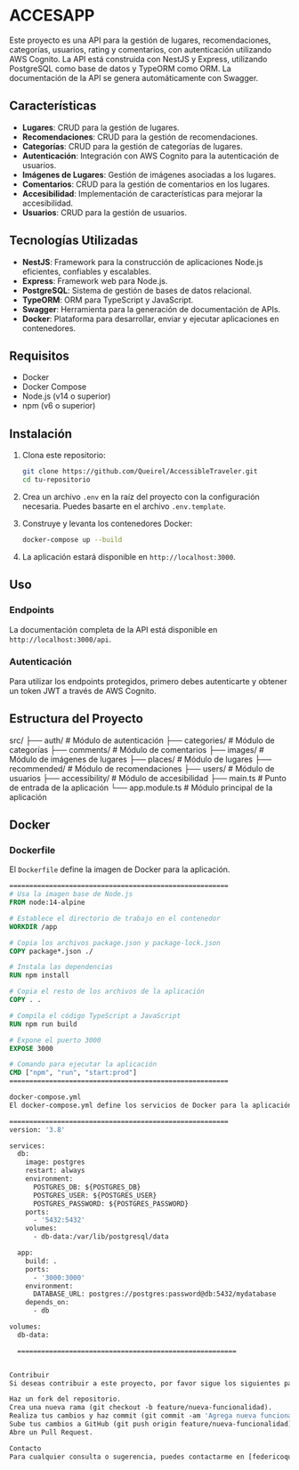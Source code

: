 # ACCESAPP

Este proyecto es una API para la gestión de lugares, recomendaciones, categorías, usuarios, rating y comentarios, con autenticación utilizando AWS Cognito. La API está construida con NestJS y Express, utilizando PostgreSQL como base de datos y TypeORM como ORM. La documentación de la API se genera automáticamente con Swagger.

## Características

- **Lugares**: CRUD para la gestión de lugares.
- **Recomendaciones**: CRUD para la gestión de recomendaciones.
- **Categorías**: CRUD para la gestión de categorías de lugares.
- **Autenticación**: Integración con AWS Cognito para la autenticación de usuarios.
- **Imágenes de Lugares**: Gestión de imágenes asociadas a los lugares.
- **Comentarios**: CRUD para la gestión de comentarios en los lugares.
- **Accesibilidad**: Implementación de características para mejorar la accesibilidad.
- **Usuarios**: CRUD para la gestión de usuarios.

## Tecnologías Utilizadas

- **NestJS**: Framework para la construcción de aplicaciones Node.js eficientes, confiables y escalables.
- **Express**: Framework web para Node.js.
- **PostgreSQL**: Sistema de gestión de bases de datos relacional.
- **TypeORM**: ORM para TypeScript y JavaScript.
- **Swagger**: Herramienta para la generación de documentación de APIs.
- **Docker**: Plataforma para desarrollar, enviar y ejecutar aplicaciones en contenedores.

## Requisitos

- Docker
- Docker Compose
- Node.js (v14 o superior)
- npm (v6 o superior)

## Instalación

1. Clona este repositorio:
    ```sh
    git clone https://github.com/Queirel/AccessibleTraveler.git
    cd tu-repositorio
    ```

2. Crea un archivo `.env` en la raíz del proyecto con la configuración necesaria. Puedes basarte en el archivo `.env.template`.

3. Construye y levanta los contenedores Docker:
    ```sh
    docker-compose up --build
    ```

4. La aplicación estará disponible en `http://localhost:3000`.

## Uso

### Endpoints

La documentación completa de la API está disponible en `http://localhost:3000/api`.

### Autenticación

Para utilizar los endpoints protegidos, primero debes autenticarte y obtener un token JWT a través de AWS Cognito.

## Estructura del Proyecto

src/
├── auth/ # Módulo de autenticación
├── categories/ # Módulo de categorías
├── comments/ # Módulo de comentarios
├── images/ # Módulo de imágenes de lugares
├── places/ # Módulo de lugares
├── recommended/ # Módulo de recomendaciones
├── users/ # Módulo de usuarios
├── accessibility/ # Módulo de accesibilidad
├── main.ts # Punto de entrada de la aplicación
└── app.module.ts # Módulo principal de la aplicación

## Docker

### Dockerfile

El `Dockerfile` define la imagen de Docker para la aplicación.

```dockerfile
=======================================================
# Usa la imagen base de Node.js
FROM node:14-alpine

# Establece el directorio de trabajo en el contenedor
WORKDIR /app

# Copia los archivos package.json y package-lock.json
COPY package*.json ./

# Instala las dependencias
RUN npm install

# Copia el resto de los archivos de la aplicación
COPY . .

# Compila el código TypeScript a JavaScript
RUN npm run build

# Expone el puerto 3000
EXPOSE 3000

# Comando para ejecutar la aplicación
CMD ["npm", "run", "start:prod"]
=======================================================

docker-compose.yml
El docker-compose.yml define los servicios de Docker para la aplicación.

=======================================================
version: '3.8'

services:
  db:
    image: postgres
    restart: always
    environment:
      POSTGRES_DB: ${POSTGRES_DB}
      POSTGRES_USER: ${POSTGRES_USER}
      POSTGRES_PASSWORD: ${POSTGRES_PASSWORD}
    ports:
      - '5432:5432'
    volumes:
      - db-data:/var/lib/postgresql/data

  app:
    build: .
    ports:
      - '3000:3000'
    environment:
      DATABASE_URL: postgres://postgres:password@db:5432/mydatabase
    depends_on:
      - db

volumes:
  db-data:

  =======================================================


Contribuir
Si deseas contribuir a este proyecto, por favor sigue los siguientes pasos:

Haz un fork del repositorio.
Crea una nueva rama (git checkout -b feature/nueva-funcionalidad).
Realiza tus cambios y haz commit (git commit -am 'Agrega nueva funcionalidad').
Sube tus cambios a GitHub (git push origin feature/nueva-funcionalidad).
Abre un Pull Request.

Contacto
Para cualquier consulta o sugerencia, puedes contactarme en [federicoqueirel@hotmail.com].
